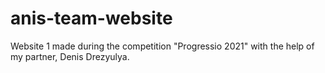 # anis-team-website
Website 1 made during the competition "Progressio 2021" with the help of my partner, Denis Drezyulya.
